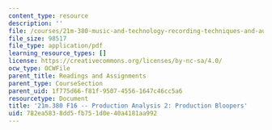 ```yaml
---
content_type: resource
description: ''
file: /courses/21m-380-music-and-technology-recording-techniques-and-audio-production-fall-2016/782ea5838dd5fb751d0e40a4181aa992_MIT21M_380F16_assn_pa2.pdf
file_size: 98517
file_type: application/pdf
learning_resource_types: []
license: https://creativecommons.org/licenses/by-nc-sa/4.0/
ocw_type: OCWFile
parent_title: Readings and Assignments
parent_type: CourseSection
parent_uid: 1f775d66-f81f-9507-4556-1647c46cc5a6
resourcetype: Document
title: '21m.380 F16 -- Production Analysis 2: Production Bloopers'
uid: 782ea583-8dd5-fb75-1d0e-40a4181aa992
---
```

